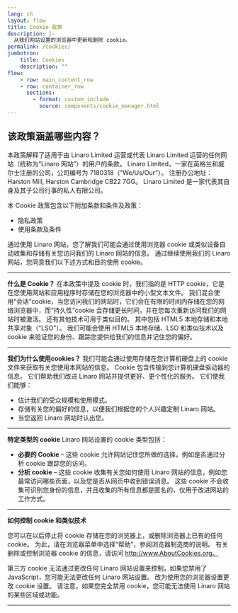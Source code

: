```yaml
---
lang: ch
layout: flow
title: Cookie 政策
description: |-
  从我们网站设置的浏览器中更新和删除 cookie。
permalink: /cookies/
jumbotron:
    title: Cookies
    description: ""
flow:
    - row: main_content_row
    - row: container_row
      sections:
        - format: custom_include
          source: components/cookie_manager.html
---
```

## 该政策涵盖哪些内容？

本政策解释了适用于由 Linaro Limited 运营或代表 Linaro Limited 运营的任何网站（统称为“Linaro 网站”）的用户的条款。 Linaro Limited，一家在英格兰和威尔士注册的公司，公司编号为 7180318（“We/Us/Our”）。 注册办公地址：Harston Mill, Harston Cambridge CB22 7GG。 Linaro Limited 是一家代表其自身及其子公司行事的私人有限公司。

本 Cookie 政策包含以下附加条款和条件及政策：

- 隐私政策
- 使用条款及条件

通过使用 Linaro 网站，您了解我们可能会通过使用浏览器 cookie 或类似设备自动收集和存储有关您访问我们的 Linaro 网站的信息。 通过继续使用我们的 Linaro 网站，您同意我们以下述方式和目的使用 cookie。

---

**什么是 Cookie？**
在本政策中提及 cookie 时，我们指的是 HTTP cookie，它是在您使用网站和应用程序时存储在您的浏览器中的小型文本文件。 我们混合使用“会话”cookie，当您访问我们的网站时，它们会在有限的时间内存储在您的网络浏览器中，而“持久性”cookie 会存储更长时间，并在您每次重新访问我们的网站时被激活。 还有其他技术可用于类似目的。 其中包括 HTML5 本地存储和本地共享对象（“LSO”）。 我们可能会使用 HTML5 本地存储、LSO 和类似技术以及 cookie 来验证您的身份、跟踪您提供给我们的信息并记住您的偏好。

---

**我们为什么使用cookies？**
我们可能会通过使用存储在您计算机硬盘上的 cookie 文件来获取有关您使用本网站的信息。 Cookie 包含传输到您计算机硬盘驱动器的信息。 它们帮助我们改进 Linaro 网站并提供更好、更个性化的服务。 它们使我们能够：

- 估计我们的受众规模和使用模式。
- 存储有关您的偏好的信息，以便我们根据您的个人兴趣定制 Linaro 网站。
- 当您返回 Linaro 网站时认出您。

---

**特定类型的 cookie**
Linaro 网站设置的 cookie 类型包括：

- **必要的 Cookie** – 这些 cookie 允许网站记住您所做的选择，例如是否通过分析 cookie 跟踪您的访问。
- **分析 cookie** – 这些 cookie 收集有关您如何使用 Linaro 网站的信息，例如您最常访问哪些页面，以及您是否从网页中收到错误消息。 这些 cookie 不会收集可识别您身份的信息，并且收集的所有信息都是匿名的，仅用于改进网站的工作方式。

---

**如何控制 cookie 和类似技术**

您可以在以后停止将 cookie 存储在您的浏览器上，或删除浏览器上已有的任何 cookie。 为此，请在浏览器菜单中选择“帮助”，参阅浏览器制造商的说明。 有关删除或控制浏览器 cookie 的信息，请访问 http://www.AboutCookies.org。

第三方 cookie 无法通过更改任何 Linaro 网站设置来控制，如果您禁用了 JavaScript，您可能无法更改任何 Linaro 网站设置。 改为使用您的浏览器设置更改 cookie 设置。 请注意，如果您完全禁用 cookie，您可能无法使用 Linaro 网站的某些区域或功能。

---
